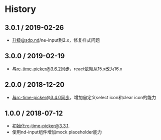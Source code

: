 # History

3.0.1 / 2019-02-26
---------------------------

- 升级@sdp.nd/ne-input到2.x，修复样式问题

3.0.0 / 2019-02-19
---------------------------

- 与rc-time-picker@3.6.2同步，react依赖从15.x改为16.x

2.0.0 / 2018-12-20
---------------------------

- 与rc-time-picker@3.4.0同步，增加自定义select icon和clear icon的能力

1.0.0 / 2018-07-12
---------------------------

- 初始化rc-time-picker@3.3.1.
- 使用nd-input组件增加mock placeholder能力
